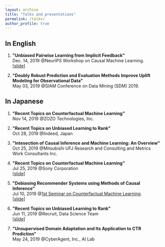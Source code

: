 ```yaml
---
layout: archive
title: "Talks and presentations"
permalink: /talks/
author_profile: true
---
```


## In English

1. __"Unbiased Pairwise Learning from Implicit Feedback"__  <br>
Dec. 14, 2019 @NeurIPS Workshop on Causal Machine Learning.  
[[slide](https://usaito.github.io/files/ubpr_ws_slide.pdf)]

2.   __"Doubly Robust Prediction and Evaluation Methods Improve Uplift Modeling for Observational Data"__  
May 03, 2019 @SIAM Conference on Data Mining (SDM) 2019.  

## In Japanese

1. __"Recent Topics on Counterfactual Machine Learning"__  
Nov 14, 2019 @ZOZO Technologies, Inc.

2.  __"Recent Topics on Unbiased Learning to Rank"__  
Oct 28, 2019 @Indeed, Japan

3. __"Intesection of Causal Inference and Machine Learning: An Overview"__  
Oct 25, 2019 @Mitsubishi UFJ Research and Consulting and Metrics Work Consultants Inc.  

4. __"Recent Topics on Counterfactual Machine Learning"__  
Jul 25, 2019 @Sony Corporation  
[[slide](https://usaito.github.io/files/190729_sonyRD.pdf)]

5. __"Debiasing Recommender Systems using Methods of Causal Inference"__   
Jul 10, 2019 @[1st Seminar on Counterfactual Machine Learning](https://connpass.com/event/128714/). <br>
[[slide](https://usaito.github.io/files/190710_CFML_study.pdf)]

6. __"Recent Topics on Unbiased Learning to Rank"__  
Jun 11, 2019 @Recruit, Data Science Team  
[[slide](https://usaito.github.io/files/190611_Recruit.pdf)]

7. __"Unsupervised Domain Adaptation and Its Application to CTR Prediction"__  
May 24, 2019 @CyberAgent, Inc., AI Lab
